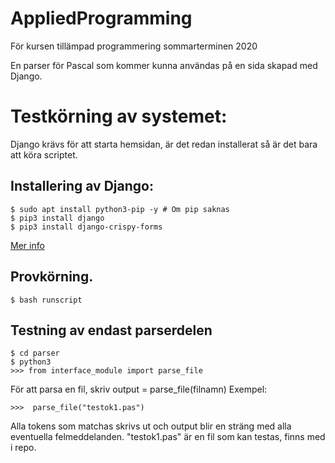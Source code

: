 # AppliedProgramming
För kursen tillämpad programmering sommarterminen 2020

En parser för Pascal som kommer kunna användas på en sida skapad med Django.

# Testkörning av systemet:
Django krävs för att starta hemsidan, är det redan installerat så är det bara att köra scriptet.

## Installering av Django:
```
$ sudo apt install python3-pip -y # Om pip saknas
$ pip3 install django
$ pip3 install django-crispy-forms
```
[Mer info](https://www.howtoforge.com/tutorial/how-to-install-django-on-ubuntu/)
## Provkörning.
```
$ bash runscript
```

## Testning av endast parserdelen


```
$ cd parser
$ python3
>>> from interface_module import parse_file
```
För att parsa en fil, skriv output = parse_file(filnamn)
Exempel:
```
>>>  parse_file("testok1.pas")
```
Alla tokens som matchas skrivs ut och output blir en sträng med alla eventuella felmeddelanden. "testok1.pas" är en fil som kan testas, finns med i repo.
